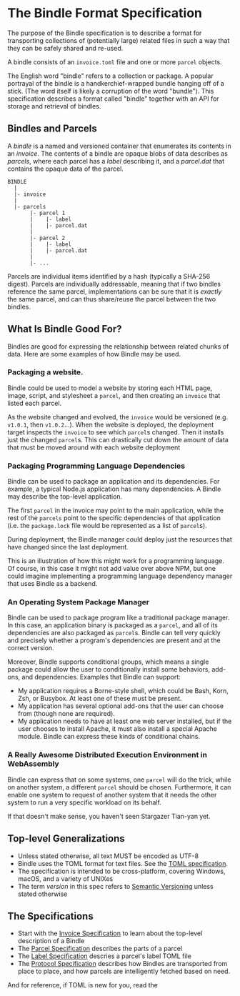 # The Bindle Format Specification

The purpose of the Bindle specification is to describe a format for transporting collections of (potentially large) related files in such a way that they can be safely shared and re-used.

A bindle consists of an `invoice.toml` file and one or more `parcel` objects.

The English word "bindle" refers to a collection or package. A popular portrayal of the bindle is a handkerchief-wrapped bundle hanging off of a stick. (The word itself is likely a corruption of the word "bundle"). This specification describes a format called "bindle" together with an API for storage and retrieval of bindles.

## Bindles and Parcels

A _bindle_ is a named and versioned container that enumerates its contents in an _invoice_. The contents of a bindle are opaque blobs of data describes as _parcels_, where each parcel has a _label_ describing it, and a _parcel.dat_ that contains the opaque data of the parcel.

```
BINDLE
  |
  |- invoice
  |
  |- parcels
       |- parcel 1
       |    |- label
       |    |- parcel.dat
       |
       |- parcel 2
       |    |- label
       |    |- parcel.dat
       |
       |- ...
```

Parcels are individual items identified by a hash (typically a SHA-256 digest). Parcels are individually addressable, meaning that if two bindles reference the same parcel, implementations can be sure that it is _exactly_ the same parcel, and can thus share/reuse the parcel between the two bindles.

## What Is Bindle Good For?

Bindles are good for expressing the relationship between related chunks of data. Here are some examples of how Bindle may be used.

### Packaging a website.
 Bindle could be used to model a website by storing each HTML page, image, script, and stylesheet a `parcel`, and then creating an `invoice` that listed each parcel.

 As the website changed and evolved, the `invoice` would be versioned (e.g. `v1.0.1`, then `v1.0.2`...). When the website is deployed, the deployment target inspects the `invoice` to see which `parcel`s changed. Then it installs just the changed `parcel`s. This can drastically cut down the amount of data that must be moved around with each website deployment

 ### Packaging Programming Language Dependencies

 Bindle can be used to package an application and its dependencies. For example, a typical Node.js application has many dependencies. A Bindle may describe the top-level application.

 The first `parcel` in the invoice may point to the main application, while the rest of the `parcels` point to the specific dependencies of that application (i.e. the `package.lock` file would be represented as a list of `parcel`s).

 During deployment, the Bindle manager could deploy just the resources that have changed since the last deployment.

 This is an illustration of how this might work for a programming language. Of course, in this case it might not add value over above NPM, but one could imagine implementing a programming language dependency manager that uses Bindle as a backend.

 ### An Operating System Package Manager

 Bindle can be used to package program like a traditional package manager. In this case, an application binary is packaged as a `parcel`, and all of its dependencies are also packaged as `parcel`s. Bindle can tell very quickly and precisely whether a program's dependencies are present and at the correct version.

 Moreover, Bindle supports conditional groups, which means a single package could allow the user to conditionally install some behaviors, add-ons, and dependencies. Examples that Bindle can support:

 - My application requires a Borne-style shell, which could be Bash, Korn, Zsh, or Busybox. At least one of these must be present.
 - My application has several optional add-ons that the user can choose from (though none are required).
 - My application needs to have at least one web server installed, but if the user chooses to install Apache, it must also install a special Apache module. Bindle can express these kinds of conditional chains.

 ### A Really Awesome Distributed Execution Environment in WebAssembly

 Bindle can express that on some systems, one `parcel` will do the trick, while on another system, a different `parcel` should be chosen. Furthermore, it can enable one system to request of another system that it needs the other system to run a very specific workload on its behalf.

 If that doesn't make sense, you haven't seen Stargazer Tian-yan yet.

 ## Top-level Generalizations

 - Unless stated otherwise, all text MUST be encoded as UTF-8
 - Bindle uses the TOML format for text files. See the [TOML specification](https://toml.io/en/v1.0.0-rc.2).
 - The specification is intended to be cross-platform, covering Windows, macOS, and a variety of UNIXes
 - The term _version_ in this spec refers to [Semantic Versioning](https://semver.org) unless stated otherwise

 ## The Specifications

 - Start with the [Invoice Specification](invoice-spec.md) to learn about the top-level description of a Bindle
 - The [Parcel Specification](parcel-spec.md) describes the parts of a parcel
 - The [Label Specification](label-spec) descries a parcel's label TOML file
 - The [Protocol Specification](protocol-spec) describes how Bindles are transported from place to place, and how parcels are intelligently fetched based on need.

 And for reference, if TOML is new for you, read the 